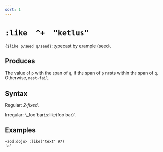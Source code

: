 ```yaml
---
sort: 1
---
```


# `:like  ^+  "ketlus"`

`{$like p/seed q/seed}`: typecast by example (seed).

## Produces

The value of `p` with the span of `q`, if the span of `p` nests
within the span of `q`.  Otherwise, `nest-fail`.

## Syntax

Regular: *2-fixed*.

Irregular: `\`_foo\`bar` is `:like(foo bar)`.

## Examples

```
~zod:dojo> :like('text' 97)
'a'
```
